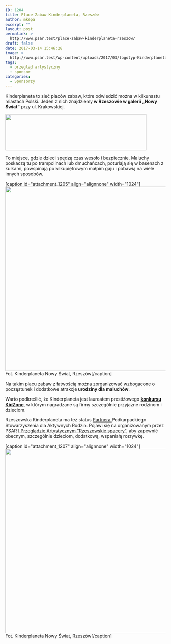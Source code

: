 ```yaml
---
ID: 1204
title: Place Zabaw Kinderplaneta, Rzeszów
author: mkepa
excerpt: ""
layout: post
permalink: >
  http://www.psar.test/place-zabaw-kinderplaneta-rzeszow/
draft: false
date: 2017-03-14 15:46:28
image: >
  http://www.psar.test/wp-content/uploads/2017/03/logotyp-Kinderplaneta.png
tags:
  - przegląd artystyczny
  - sponsor
categories:
  - Sponsorzy
---
```

Kinderplaneta to sieć placów zabaw, które odwiedzić można w kilkunastu miastach Polski. Jeden z nich znajdziemy<strong> w Rzeszowie w galerii „Nowy Świat"</strong> przy ul. Krakowskiej.

<a href="http://www.psar.test/wp-content/uploads/2017/03/logotyp-Kinderplaneta.png"><img class="aligncenter size-full wp-image-1212" src="http://www.psar.test/wp-content/uploads/2017/03/logotyp-Kinderplaneta.png" alt="" width="443" height="114" /></a>

To miejsce, gdzie dzieci spędzą czas wesoło i bezpiecznie. Maluchy poskaczą tu po trampolinach lub dmuchańcach, poturlają się w basenach z kulkami, powspinają po kilkupiętrowym małpim gaju i pobawią na wiele innych sposobów.

[caption id="attachment_1205" align="alignnone" width="1024"]<a href="http://www.psar.test/wp-content/uploads/2017/03/kinderplaneta.jpg"><img class="wp-image-1205 size-full" src="http://www.psar.test/wp-content/uploads/2017/03/kinderplaneta.jpg" alt="" width="1024" height="577" /></a> Fot. Kinderplaneta Nowy Świat, Rzeszów[/caption]

Na takim placu zabaw z łatwością można zorganizować wzbogacone o poczęstunek i dodatkowe atrakcje<strong> urodziny dla maluchów</strong>.

Warto podkreślić, że Kinderplaneta jest laureatem prestiżowego <a href="http://gdziecko.pl/znak-jakosci-kidzone-o-najlepszych-produktach-i-uslugach-dla-rodzin/"><strong>konkursu KidZone</strong></a>, w którym nagradzane są firmy szczególnie przyjazne rodzinom i dzieciom.

Rzeszowska Kinderplaneta ma też status <a href="http://dev-psar.pantheonsite.io/sponsorzy/">Partnera </a>Podkarpackiego Stowarzyszenia dla Aktywnych Rodzin. Pojawi się na organizowanym przez PSAR <a href="http://dev-psar.pantheonsite.io/i-przeglad-artystyczny-dla-przedszkolakow/">I Przeglądzie Artystycznym "Rzeszowskie spacery"</a>, aby zapewnić obecnym, szczególnie dzieciom, dodatkową, wspaniałą rozrywkę.

[caption id="attachment_1207" align="alignnone" width="1024"]<a href="http://www.psar.test/wp-content/uploads/2017/03/kinderplaneta2.jpg"><img class="wp-image-1207 size-full" src="http://www.psar.test/wp-content/uploads/2017/03/kinderplaneta2.jpg" alt="" width="1024" height="577" /></a> Fot. Kinderplaneta Nowy Świat, Rzeszów[/caption]